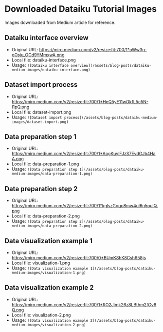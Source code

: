 # Downloaded Dataiku Tutorial Images

Images downloaded from Medium article for reference.

## Dataiku interface overview
- Original URL: https://miro.medium.com/v2/resize:fit:700/1*oWw3q-oOsju_OCd9YMmxwA.png
- Local file: dataiku-interface.png
- Usage: `![Dataiku interface overview](/assets/blog-posts/dataiku-medium-images/dataiku-interface.png)`

## Dataset import process
- Original URL: https://miro.medium.com/v2/resize:fit:700/1*HeQ5yE11wOkfL5c5N-l1pQ.png
- Local file: dataset-import.png
- Usage: `![Dataset import process](/assets/blog-posts/dataiku-medium-images/dataset-import.png)`

## Data preparation step 1
- Original URL: https://miro.medium.com/v2/resize:fit:700/1*AogKuylFJzS7EvdGJb4HaA.png
- Local file: data-preparation-1.png
- Usage: `![Data preparation step 1](/assets/blog-posts/dataiku-medium-images/data-preparation-1.png)`

## Data preparation step 2
- Original URL: https://miro.medium.com/v2/resize:fit:700/1*kglszGoqo8mw4ul6q5pulQ.png
- Local file: data-preparation-2.png
- Usage: `![Data preparation step 2](/assets/blog-posts/dataiku-medium-images/data-preparation-2.png)`

## Data visualization example 1
- Original URL: https://miro.medium.com/v2/resize:fit:700/0*BUmK8hK8Csh658js
- Local file: visualization-1.png
- Usage: `![Data visualization example 1](/assets/blog-posts/dataiku-medium-images/visualization-1.png)`

## Data visualization example 2
- Original URL: https://miro.medium.com/v2/resize:fit:700/1*RO2Jimk26z8LBthm2fGv6Q.png
- Local file: visualization-2.png
- Usage: `![Data visualization example 2](/assets/blog-posts/dataiku-medium-images/visualization-2.png)`

